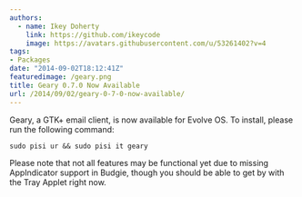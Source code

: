```yaml
---
authors:
  - name: Ikey Doherty
    link: https://github.com/ikeycode
    image: https://avatars.githubusercontent.com/u/53261402?v=4
tags:
- Packages
date: "2014-09-02T18:12:41Z"
featuredimage: /geary.png
title: Geary 0.7.0 Now Available
url: /2014/09/02/geary-0-7-0-now-available/
---
```


Geary, a GTK+ email client, is now available for Evolve OS. To install, please run the following command:<!--more-->

```
sudo pisi ur && sudo pisi it geary
```

Please note that not all features may be functional yet due to missing AppIndicator support in Budgie, though you should be able to get by with the Tray Applet right now.